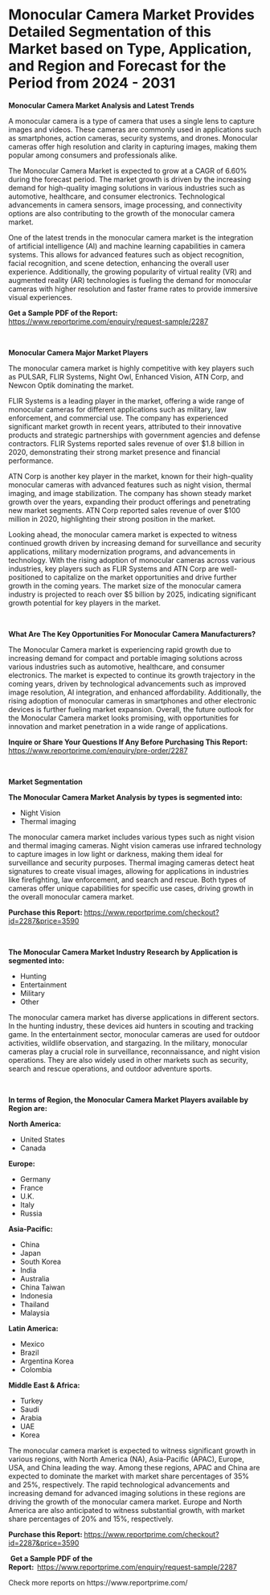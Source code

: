 <p><h1>Monocular Camera Market Provides Detailed Segmentation of this Market based on Type, Application, and Region and Forecast for the Period from 2024 - 2031</h1></p><p><strong>Monocular Camera Market Analysis and Latest Trends</strong></p>
<p><p>A monocular camera is a type of camera that uses a single lens to capture images and videos. These cameras are commonly used in applications such as smartphones, action cameras, security systems, and drones. Monocular cameras offer high resolution and clarity in capturing images, making them popular among consumers and professionals alike.</p><p>The Monocular Camera Market is expected to grow at a CAGR of 6.60% during the forecast period. The market growth is driven by the increasing demand for high-quality imaging solutions in various industries such as automotive, healthcare, and consumer electronics. Technological advancements in camera sensors, image processing, and connectivity options are also contributing to the growth of the monocular camera market.</p><p>One of the latest trends in the monocular camera market is the integration of artificial intelligence (AI) and machine learning capabilities in camera systems. This allows for advanced features such as object recognition, facial recognition, and scene detection, enhancing the overall user experience. Additionally, the growing popularity of virtual reality (VR) and augmented reality (AR) technologies is fueling the demand for monocular cameras with higher resolution and faster frame rates to provide immersive visual experiences.</p></p>
<p><strong>Get a Sample PDF of the Report:&nbsp;</strong> <a href="https://www.reportprime.com/enquiry/request-sample/2287">https://www.reportprime.com/enquiry/request-sample/2287</a></p>
<p>&nbsp;</p>
<p><strong>Monocular Camera Major Market Players</strong></p>
<p><p>The monocular camera market is highly competitive with key players such as PULSAR, FLIR Systems, Night Owl, Enhanced Vision, ATN Corp, and Newcon Optik dominating the market. </p><p>FLIR Systems is a leading player in the market, offering a wide range of monocular cameras for different applications such as military, law enforcement, and commercial use. The company has experienced significant market growth in recent years, attributed to their innovative products and strategic partnerships with government agencies and defense contractors. FLIR Systems reported sales revenue of over $1.8 billion in 2020, demonstrating their strong market presence and financial performance.</p><p>ATN Corp is another key player in the market, known for their high-quality monocular cameras with advanced features such as night vision, thermal imaging, and image stabilization. The company has shown steady market growth over the years, expanding their product offerings and penetrating new market segments. ATN Corp reported sales revenue of over $100 million in 2020, highlighting their strong position in the market.</p><p>Looking ahead, the monocular camera market is expected to witness continued growth driven by increasing demand for surveillance and security applications, military modernization programs, and advancements in technology. With the rising adoption of monocular cameras across various industries, key players such as FLIR Systems and ATN Corp are well-positioned to capitalize on the market opportunities and drive further growth in the coming years. The market size of the monocular camera industry is projected to reach over $5 billion by 2025, indicating significant growth potential for key players in the market.</p></p>
<p>&nbsp;</p>
<p><strong>What Are The Key Opportunities For Monocular Camera Manufacturers?</strong></p>
<p><p>The Monocular Camera market is experiencing rapid growth due to increasing demand for compact and portable imaging solutions across various industries such as automotive, healthcare, and consumer electronics. The market is expected to continue its growth trajectory in the coming years, driven by technological advancements such as improved image resolution, AI integration, and enhanced affordability. Additionally, the rising adoption of monocular cameras in smartphones and other electronic devices is further fueling market expansion. Overall, the future outlook for the Monocular Camera market looks promising, with opportunities for innovation and market penetration in a wide range of applications.</p></p>
<p><strong>Inquire or Share Your Questions If Any Before Purchasing This Report:</strong> <a href="https://www.reportprime.com/enquiry/pre-order/2287">https://www.reportprime.com/enquiry/pre-order/2287</a></p>
<p>&nbsp;</p>
<p><strong>Market Segmentation</strong></p>
<p><strong>The Monocular Camera Market Analysis by types is segmented into:</strong></p>
<p><ul><li>Night Vision</li><li>Thermal imaging</li></ul></p>
<p><p>The monocular camera market includes various types such as night vision and thermal imaging cameras. Night vision cameras use infrared technology to capture images in low light or darkness, making them ideal for surveillance and security purposes. Thermal imaging cameras detect heat signatures to create visual images, allowing for applications in industries like firefighting, law enforcement, and search and rescue. Both types of cameras offer unique capabilities for specific use cases, driving growth in the overall monocular camera market.</p></p>
<p><strong>Purchase this Report:&nbsp;</strong><a href="https://www.reportprime.com/checkout?id=2287&price=3590">https://www.reportprime.com/checkout?id=2287&price=3590</a></p>
<p>&nbsp;</p>
<p><strong>The Monocular Camera Market Industry Research by Application is segmented into:</strong></p>
<p><ul><li>Hunting</li><li>Entertainment</li><li>Military</li><li>Other</li></ul></p>
<p><p>The monocular camera market has diverse applications in different sectors. In the hunting industry, these devices aid hunters in scouting and tracking game. In the entertainment sector, monocular cameras are used for outdoor activities, wildlife observation, and stargazing. In the military, monocular cameras play a crucial role in surveillance, reconnaissance, and night vision operations. They are also widely used in other markets such as security, search and rescue operations, and outdoor adventure sports.</p></p>
<p>&nbsp;</p>
<p><strong>In terms of Region, the Monocular Camera Market Players available by Region are:</strong></p>
<p>
    <p> <strong> North America: </strong>
        <ul>
            <li>United States</li>
            <li>Canada</li>
        </ul>
        </p> 
    <p> <strong> Europe: </strong>
        <ul>
            <li>Germany</li>
            <li>France</li>
            <li>U.K.</li>
            <li>Italy</li>
            <li>Russia</li>
        </ul>
        </p> 
    <p> <strong> Asia-Pacific: </strong>
        <ul>
            <li>China</li>
            <li>Japan</li>
            <li>South Korea</li>
            <li>India</li>
            <li>Australia</li>
            <li>China Taiwan</li>
            <li>Indonesia</li>
            <li>Thailand</li>
            <li>Malaysia</li>
        </ul>
        </p> 
    <p> <strong> Latin America: </strong>
        <ul>
            <li>Mexico</li>
            <li>Brazil</li>
            <li>Argentina Korea</li>
            <li>Colombia</li>
        </ul>
        </p> 
    <p> <strong> Middle East & Africa: </strong>
        <ul>
            <li>Turkey</li>
            <li>Saudi</li>
            <li>Arabia</li>
            <li>UAE</li>
            <li>Korea</li>
        </ul>
    </p>
    </p>
<p><p>The monocular camera market is expected to witness significant growth in various regions, with North America (NA), Asia-Pacific (APAC), Europe, USA, and China leading the way. Among these regions, APAC and China are expected to dominate the market with market share percentages of 35% and 25%, respectively. The rapid technological advancements and increasing demand for advanced imaging solutions in these regions are driving the growth of the monocular camera market. Europe and North America are also anticipated to witness substantial growth, with market share percentages of 20% and 15%, respectively.</p></p>
<p><strong>Purchase this Report: </strong><a href="https://www.reportprime.com/checkout?id=2287&price=3590">https://www.reportprime.com/checkout?id=2287&price=3590</a></p>
<p>&nbsp;<strong>Get a Sample PDF of the Report:&nbsp;&nbsp;</strong><a href="https://www.reportprime.com/enquiry/request-sample/2287">https://www.reportprime.com/enquiry/request-sample/2287</a></p>
<p><strong></strong></p>
<p>Check more reports on https://www.reportprime.com/</p>
